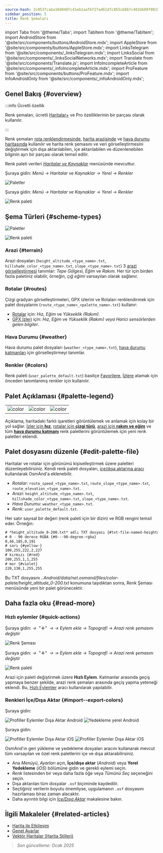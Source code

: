 ```yaml
---
source-hash: 3c0537caba10d048fc41eb1aafbf2fad61dfc855cb8b7c403db89f081990b44f
sidebar_position: 5
title: Renk Şemaları
---
```

import Tabs from '@theme/Tabs';
import TabItem from '@theme/TabItem';
import AndroidStore from '@site/src/components/buttons/AndroidStore.mdx';
import AppleStore from '@site/src/components/buttons/AppleStore.mdx';
import LinksTelegram from '@site/src/components/_linksTelegram.mdx';
import LinksSocial from '@site/src/components/_linksSocialNetworks.mdx';
import Translate from '@site/src/components/Translate.js';
import InfoIncompleteArticle from '@site/src/components/_infoIncompleteArticle.mdx';
import ProFeature from '@site/src/components/buttons/ProFeature.mdx';
import InfoAndroidOnly from '@site/src/components/_infoAndroidOnly.mdx';



## Genel Bakış {#overview}

:::info Ücretli özellik

Renk şemaları, ücretli [Haritalar+](../purchases/index.md) ve Pro <ProFeature /> özelliklerinin bir parçası olarak kullanılır.

:::

Renk şemaları [rota renklendirmesinde](#routes), [harita arazisinde](#terrain) ve [hava durumu haritasında](#weather) kullanılır ve harita renk şemasını ve veri görselleştirmesini değiştirmek için dışa aktarılabilen, içe aktarılabilen ve düzenlenebilen bilginin ayrı bir parçası olarak temsil edilir.

Renk paleti verileri [*Haritalar ve Kaynaklar*](../personal/maps-resources.md#local) menüsünde mevcuttur.

<Tabs groupId="operating-systems">

<TabItem value="android" label="Android">

Şuraya gidin: *Menü → Haritalar ve Kaynaklar → Yerel → Renkler*

![Paletler](@site/static/img/personal/color-schemes/colors.png)

</TabItem>

<TabItem value="ios" label="iOS">

Şuraya gidin: *Menü → Haritalar ve Kaynaklar → Yerel → Renkler*

![Renk paleti](@site/static/img/personal/color-schemes/color_palette_ios.png)

</TabItem>

</Tabs>


## Şema Türleri {#scheme-types}

<Tabs groupId="operating-systems">

<TabItem value="android" label="Android">

![Paletler](@site/static/img/personal/color-schemes/palette.png)

</TabItem>

<TabItem value="ios" label="iOS">

![Renk paleti](@site/static/img/personal/color-schemes/color_altitude.png)

</TabItem>

</Tabs>


### Arazi {#terrain}

Arazi dosyaları (`height_altitude_<type_name>.txt`, `hillshade_color_<type_name>.txt`, `slope_<type_name>.txt`) 3 [arazi görselleştirmesi](../plugins/topography.md#hillshade-slope-and-altitude-layers) tanımlar: *Tepe Gölgesi, Eğim* ve *Rakım*. Her tür için birden fazla paletiniz olabilir, örneğin, *çığ eğimi* varsayılan olarak sağlanır.

### Rotalar {#routes}

Çizgi gradyan görselleştirmeleri, GPX izlerini ve Rotaları renklendirmek için palet dosyalarını (`route_<type_name>_<palette_name>.txt`) kullanır:

- [Rotalar](../navigation/guidance/map-during-navigation.md#color) için: *Hız, Eğim* ve *Yükseklik (Rakım)*.
- [GPX İzleri](../map/tracks/appearance#track-colors-in-gpx-files) için: *Hız, Eğim* ve *Yükseklik (Rakım) veya Harici sensörlerden gelen bilgiler*.

### Hava Durumu {#weather}

Hava durumu palet dosyaları (`weather_<type_name>.txt`), [hava durumu katmanları](../plugins/weather.md#weather-layers) için görselleştirmeyi tanımlar.

### Renkler {#colors}

Renk paleti (`user_palette_default.txt`) basitçe [Favorilere](./favorites.md), [İzlere](./tracks/) atamak için önceden tanımlanmış renkler için kullanılır.


## Palet Açıklaması {#palette-legend}

<table class="image">
    <tr>
        <td><img src={require('@site/static/img/personal/color-schemes/legend.png').default} alt="color"/></td>
        <td><img src={require('@site/static/img/personal/color-schemes/legend_1.png').default} alt="color"/></td>
        <td><img src={require('@site/static/img/personal/color-schemes/legend_2.png').default} alt="color"/></td>
    </tr>
</table>


Açıklama, haritadaki farklı işaretleri görüntülemek ve anlamak için kolay bir yol sağlar. [İzler için **hız**](../map/tracks/appearance#track-colors-in-gpx-files), [rotalar için **çizgi türü**](../navigation/guidance/map-during-navigation.md#color), [arazi için **rakım ve eğim**](../plugins/topography.md#default-color-scheme) ve tüm [**hava durumu katmanı**](../plugins/weather.md#weather-layers) renk paletlerini görüntülemek için yeni renk paletleri eklendi.


## Palet dosyasını düzenle {#edit-palette-file}

Haritalar ve rotalar için görünümü kişiselleştirmek üzere paletleri düzenleyebilirsiniz. Kendi renk paleti dosyaları, [içe/dışa aktarma aracı](./import-export.md) kullanılarak OsmAnd'a eklenebilir.

- *Rotalar*: `route_speed_<type_name>.txt`, `route_slope_<type_name>.txt`, `route_elevation_<type_name>.txt`.
- *Arazi*: `height_altitude_<type_name>.txt`, `hillshade_color_<type_name>.txt`, `slope_<type_name>.txt`.
- *Hava Durumu*: `weather_<type_name>.txt`.
- *Renk*: `user_palette_default.txt`.

Her satır sayısal bir değeri (renk paleti için bir dizin) ve RGB rengini temsil eder. Örneğin:

```xml
# *height_altitude_0-200.txt* adlı TXT dosyası {#txt-file-named-heightaltitude0-200txt}
# 0 - 90 derece RGBA {#0---90-degree-rgba}
0,46,185,0,191
# sarı {#yellow-}
100,255,222,2,227
# kırmızı {#red}
200,255,1,1,255
# mor {#violet}
220,130,1,255,255

```

Bu TXT dosyasını *..Android/data/net.osmand/files/color-palete/height_altitude_0-200.txt* konumuna taşıdıktan sonra, Renk Şeması menüsünde yeni bir palet görünecektir.


## Daha fazla oku {#read-more}

### Hızlı eylemler {#quick-actions}

<Tabs groupId="operating-systems">

<TabItem value="android" label="Android">

Şuraya gidin: *<Translate ios="true" ids="shared_string_menu,layer_map_appearance,shared_string_buttons,custom_buttons"/> →*&nbsp;  "**＋**"  &nbsp;*→ <Translate ios="true" ids="add_button"/>*  *→ Eylem ekle → Topografi → Arazi renk şemasını değiştir*

![Renk Şeması](@site/static/img/widgets/color_scheme.png)

</TabItem>

<TabItem value="ios" label="iOS">

Şuraya gidin: *<Translate ios="true" ids="shared_string_menu,layer_map_appearance,shared_string_buttons,custom_buttons"/> →*&nbsp;  "**＋**"  &nbsp;*→ <Translate ios="true" ids="add_button"/>*  *→ Eylem ekle → Topografi → Arazi renk şemasını değiştir*

![Renk paleti](@site/static/img/personal/color-schemes/color_scheme_qa_ios.png)

</TabItem>

</Tabs>

Arazi için paleti değiştirmek üzere **Hızlı Eylem**. Katmanlar arasında geçiş yapmaya benzer şekilde, arazi renk şemaları arasında geçiş yapma yeteneği eklendi. Bu, [Hızlı Eylemler](../widgets/quick-action.md#configure-map) aracı kullanılarak yapılabilir.


### Renkleri İçe/Dışa Aktar {#import--export-colors}

<Tabs groupId="operating-systems">

<TabItem value="android" label="Android">

Şuraya gidin: *<Translate android="true" ids="shared_string_menu,shared_string_settings,import_export,export_to_file"/>*

![Profiller Eylemler Dışa Aktar Android](@site/static/img/personal/profiles/profile_actions_export_1_andr.png) ![Yedekleme yerel Android](@site/static/img/personal/profiles/profile_actions_export_3_andr.png)

</TabItem>

<TabItem value="ios" label="iOS">

Şuraya gidin: *<Translate ios="true" ids="shared_string_menu,shared_string_settings,local_backup,backup_into_file"/>*

![Profiller Eylemler Dışa Aktar iOS](@site/static/img/personal/profiles/profile_actions_export_1_ios.png) ![Profiller Eylemler Dışa Aktar iOS](@site/static/img/personal/profiles/profile_actions_export_3_ios.png)

</TabItem>

</Tabs>

OsmAnd'ın geri yükleme ve yedekleme dosyaları aracını kullanarak mevcut tüm varsayılan ve özel renk paletlerini içe ve dışa aktarabilirsiniz.

- Ana *Menüyü*, *Ayarları* açın, **İçe/dışa aktar** (*Android*) veya **Yerel Yedekleme** (*iOS*) bölümüne gidin ve gerekli eylemi seçin.
- *Renk* listesinden bir veya daha fazla öğe veya *Tümünü Seç* seçeneğini seçin.
- Dışa aktarılan tüm dosyalar `.osf` biçiminde kaydedilir.
- Seçtiğiniz verilerin boyutu önemliyse, uygulamanın `.osf` dosyasını hazırlaması biraz zaman alacaktır.
- Daha ayrıntılı bilgi için [*İçe/Dışa Aktar*](../personal/import-export.md) makalesine bakın.


## İlgili Makaleler {#related-articles}

- [Harita ile Etkileşim](../../user/map/interact-with-map.md)
- [Genel Ayarlar](../../user/personal/global-settings.md)
- [Vektör Haritalar (Harita Stilleri)](../../user/map/vector-maps.md)

> *Son güncelleme: Ocak 2025*